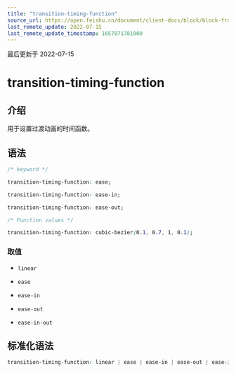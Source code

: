 ```yaml
---
title: "transition-timing-function"
source_url: https://open.feishu.cn/document/client-docs/block/block-frame/code-components-and-structure/view-layer/ttss/attributes/animation/transition-timing-function
last_remote_update: 2022-07-15
last_remote_update_timestamp: 1657871781000
---
```

最后更新于 2022-07-15

# transition-timing-function

## 介绍

用于设置过渡动画的时间函数。

## 语法

```css
/* keyword */

transition-timing-function: ease;

transition-timing-function: ease-in;

transition-timing-function: ease-out;

/* Function values */

transition-timing-function: cubic-bezier(0.1, 0.7, 1, 0.1);
```

### 取值

-   `linear`

-   `ease`

-   `ease-in`

-   `ease-out`

-   `ease-in-out`

## 标准化语法

```css
transition-timing-function: linear | ease | ease-in | ease-out | ease-in-out
```
